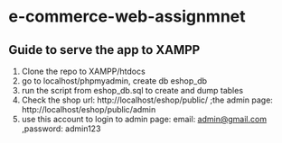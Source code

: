 # e-commerce-web-assignmnet
## Guide to serve the app to XAMPP
1. Clone the repo to XAMPP/htdocs
2. go to localhost/phpmyadmin, create db eshop_db
3. run the script from eshop_db.sql to create and dump tables
4. Check the shop url: http://localhost/eshop/public/ ;the admin page: http://localhost/eshop/public/admin
5. use this account to login to admin page: email: admin@gmail.com ,password: admin123
